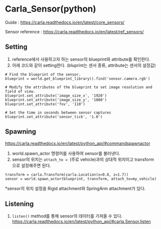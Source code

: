 # Carla_Sensor(python)

Guide : https://carla.readthedocs.io/en/latest/core_sensors/

Sensor reference : https://carla.readthedocs.io/en/latest/ref_sensors/

## Setting
 
1. reference에서 사용하고자 하는 sensor의 blueprint와 attribute를 확인한다.
2. 아래 코드와 같이 setting한다. (bluprint는 센서 종류, attribute는 센서의 설정값)
 
```
# Find the blueprint of the sensor.
blueprint = world.get_blueprint_library().find('sensor.camera.rgb')
 
# Modify the attributes of the blueprint to set image resolution and field of view.
blueprint.set_attribute('image_size_x', '1920')
blueprint.set_attribute('image_size_y', '1080')
blueprint.set_attribute('fov', '110')

# Set the time in seconds between sensor captures
blueprint.set_attribute('sensor_tick', '1.0')
```

## Spawning
https://carla.readthedocs.io/en/latest/python_api/#commandspawnactor

1. world.spawn_actor 명령어를 사용하여 sensor를 불러낸다.
2. sensor의 위치는 ```attach_to = ```(주로 vehicle)과의 상대적 위치이고 transform으로 설정해주면 된다. 

```
transform = carla.Transform(carla.Location(x=0.8, z=1.7))
sensor = world.spawn_actor(blueprint, transform, attach_to=my_vehicle)
```

*sensor의 위치 설정을 Rigid attachment와 SpringArm attachment가 있다.

## Listening

1. ```listen()``` method를 통해 sensor의 데이터를 가져올 수 있다.
https://carla.readthedocs.io/en/latest/python_api/#carla.Sensor.listen
